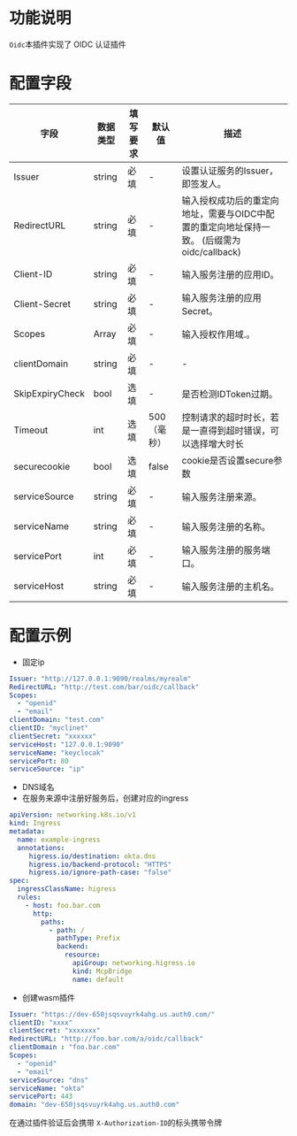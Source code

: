 # 功能说明
`Oidc`本插件实现了 OIDC 认证插件

# 配置字段


| 字段              | 数据类型   | 填写要求 | 默认值      | 描述                                                        |
|-----------------|--------|------|----------|-----------------------------------------------------------|
| Issuer          | string | 必填   | -        | 设置认证服务的Issuer，即签发人。                                       |
| RedirectURL     | string | 必填   | -        | 输入授权成功后的重定向地址，需要与OIDC中配置的重定向地址保持一致。   (后缀需为oidc/callback) |
| Client-ID       | string | 必填   | -        | 输入服务注册的应用ID。                                              |
| Client-Secret   | string | 必填   | -        | 输入服务注册的应用Secret。                                          |
| Scopes          | Array  | 必填   | -        | 输入授权作用域.。                                                 |
| clientDomain    |    string  |     必填  | -        | -        | 输入Cookie的域名，认证通过后会将Cookie发送到指定的域名，保持登录状态。                 |
| SkipExpiryCheck | bool   | 选填   | -        | 是否检测IDToken过期。                                            |
| Timeout         | int | 选填   | 500 （毫秒） | 控制请求的超时时长，若是一直得到超时错误，可以选择增大时长                             |
| securecookie    | bool | 选填   | false    | cookie是否设置secure参数                                        |
| serviceSource   | string | 必填   | -        | 输入服务注册来源。                                                 |
| serviceName     | string | 必填   | -        | 输入服务注册的名称。                                                |
| servicePort     | int    | 必填   | -        | 输入服务注册的服务端口。                                              |
| serviceHost     | string | 必填   | -        | 输入服务注册的主机名。                                               |
# 配置示例
- 固定ip
```yaml
Issuer: "http://127.0.0.1:9090/realms/myrealm"
RedirectURL: "http://test.com/bar/oidc/callback"
Scopes:
  - "openid"
  - "email"
clientDomain: "test.com"
clientID: "myclinet"
clientSecret: "xxxxxx"
serviceHost: "127.0.0.1:9090"
serviceName: "keyclocak"
servicePort: 80
serviceSource: "ip"
```
- DNS域名
- 在服务来源中注册好服务后，创建对应的ingress
```yaml
apiVersion: networking.k8s.io/v1
kind: Ingress
metadata:
  name: example-ingress
  annotations:
     higress.io/destination: okta.dns    
     higress.io/backend-protocol: "HTTPS"
     higress.io/ignore-path-case: "false"
spec:
  ingressClassName: higress
  rules:
    - host: foo.bar.com
      http:
        paths:
          - path: /
            pathType: Prefix
            backend:
              resource:
                apiGroup: networking.higress.io
                kind: McpBridge
                name: default

```
- 创建wasm插件
```yaml
Issuer: "https://dev-650jsqsvuyrk4ahg.us.auth0.com/"
clientID: "xxxx"
clientSecret: "xxxxxxx"
RedirectURL: "http://foo.bar.com/a/oidc/callback"
clientDomain : "foo.bar.com"
Scopes:
  - "openid"
  - "email"
serviceSource: "dns"
serviceName: "okta"
servicePort: 443
domain: "dev-650jsqsvuyrk4ahg.us.auth0.com"
```
在通过插件验证后会携带 `X-Authorization-ID`的标头携带令牌





